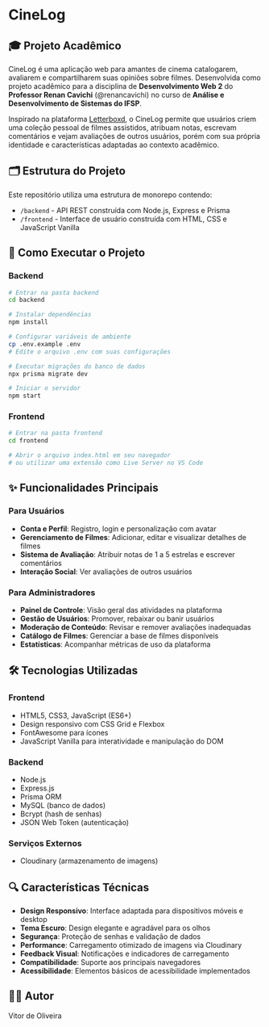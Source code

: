 # CineLog

## 🎓 Projeto Acadêmico

CineLog é uma aplicação web para amantes de cinema catalogarem, avaliarem e compartilharem suas opiniões sobre filmes. Desenvolvida como projeto acadêmico para a disciplina de **Desenvolvimento Web 2** do **Professor Renan Cavichi** (@renancavichi) no curso de **Análise e Desenvolvimento de Sistemas do IFSP**.

Inspirado na plataforma [Letterboxd](https://letterboxd.com/), o CineLog permite que usuários criem uma coleção pessoal de filmes assistidos, atribuam notas, escrevam comentários e vejam avaliações de outros usuários, porém com sua própria identidade e características adaptadas ao contexto acadêmico.

## 🗂️ Estrutura do Projeto
Este repositório utiliza uma estrutura de monorepo contendo:

- `/backend` - API REST construída com Node.js, Express e Prisma
- `/frontend` - Interface de usuário construída com HTML, CSS e JavaScript Vanilla

## 🚀 Como Executar o Projeto

### Backend
```bash
# Entrar na pasta backend
cd backend

# Instalar dependências
npm install

# Configurar variáveis de ambiente
cp .env.example .env
# Edite o arquivo .env com suas configurações

# Executar migrações do banco de dados
npx prisma migrate dev

# Iniciar o servidor
npm start
```

### Frontend
```bash
# Entrar na pasta frontend
cd frontend

# Abrir o arquivo index.html em seu navegador
# ou utilizar uma extensão como Live Server no VS Code
```

## ✨ Funcionalidades Principais
### Para Usuários
- **Conta e Perfil**: Registro, login e personalização com avatar
- **Gerenciamento de Filmes**: Adicionar, editar e visualizar detalhes de filmes
- **Sistema de Avaliação**: Atribuir notas de 1 a 5 estrelas e escrever comentários
- **Interação Social**: Ver avaliações de outros usuários

### Para Administradores
- **Painel de Controle**: Visão geral das atividades na plataforma
- **Gestão de Usuários**: Promover, rebaixar ou banir usuários
- **Moderação de Conteúdo**: Revisar e remover avaliações inadequadas
- **Catálogo de Filmes**: Gerenciar a base de filmes disponíveis
- **Estatísticas**: Acompanhar métricas de uso da plataforma

## 🛠️ Tecnologias Utilizadas
### Frontend
- HTML5, CSS3, JavaScript (ES6+)
- Design responsivo com CSS Grid e Flexbox
- FontAwesome para ícones
- JavaScript Vanilla para interatividade e manipulação do DOM

### Backend
- Node.js
- Express.js
- Prisma ORM
- MySQL (banco de dados)
- Bcrypt (hash de senhas)
- JSON Web Token (autenticação)

### Serviços Externos
- Cloudinary (armazenamento de imagens)

## 🔍 Características Técnicas
- **Design Responsivo**: Interface adaptada para dispositivos móveis e desktop
- **Tema Escuro**: Design elegante e agradável para os olhos
- **Segurança**: Proteção de senhas e validação de dados
- **Performance**: Carregamento otimizado de imagens via Cloudinary
- **Feedback Visual**: Notificações e indicadores de carregamento
- **Compatibilidade**: Suporte aos principais navegadores
- **Acessibilidade**: Elementos básicos de acessibilidade implementados

## 👨‍💻 Autor
Vitor de Oliveira


